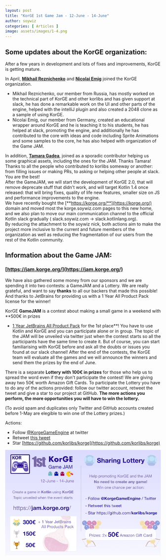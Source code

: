 ```yaml
---
layout: post
title: "KorGE 1st Game Jam - 12-June - 14-June"
author: soywiz
categories: [ Articles ]
image: assets/images/1-4.png
---
```


## Some updates about the KorGE organization:

After a few years in development and lots of fixes and improvements, KorGE is getting mature.

In April, **[Mikhail Reznichenko](https://github.com/RezMike)** and [**Nicolai Emig**](https://github.com/emign) joined
the KorGE organization.

* Mikhail Reznichenko, our member from Russia, has mostly worked on the technical part of KorGE and other korlibs and
  has given support at slack, he has done a remarkable work on the UI and other parts of the engine, helped with the
  intelliJ plugin and also created a 2048 clone as a sample of using KorGE.
* Nicolai Emig, our member from Germany, created an educational wrapper around KorGE and he is teaching it to his
  students, he has helped at slack, promoting the engine, and additionally he has contributed to the core with ideas and
  code including Sprite Animations and some samples to the core, he has also helped with organization of the Game JAM.

In addition, [**Tamara Gadea**](https://github.com/tamygm21), joined as a sporadic contributor helping us some graphical
assets, including the ones for the JAM. Thanks Tamara!  
Thanks to all the people who contributed to korlibs someway or another: from filling issues or making PRs, to asking or
helping other people at slack. You are the best!  
After the GameJAM, we will start the development of KorGE 2.0, that will remove deprecate stuff that didn't work, and
will target Kotlin 1.4 once released: that will bring fixes, quality of life new features, smaller size on JS and
performance improvements to the engine.  
We have recently bought the [**https://korge.org/**](https://korge.org/) domain and moved most the korge.soywiz.com
pages to this new home, and we also plan to move our main communication channel to the official Kotlin slack gradually (
slack.soywiz.com -> slack.kotlinlang.org).  
By reducing the attachment to the soywiz nick, both actions aim to make the project more inclusive to the current and
future members of the organization as well as reducing the fragmentation of our users from the rest of the Kotlin
community.

## Information about the Game JAM:

### [https://jam.korge.org/](https://jam.korge.org/)

We have also gathered some money from our sponsors and we are spending it into two contests: a GameJAM and a Lottery. We
are really grateful, and want to say **thanks** to all our backers that made this possible! And thanks to JetBrains
for providing us with a 1 Year All Product Pack license for the winner!

KorGE **GameJAM** is a contest about making a small game in a weekend with **500€ in prizes
+ [1 Year JetBrains All Product Pack](https://www.jetbrains.com/all/) for the 1st place**! You have to use Kotlin and
KorGE and you can participate alone or in group. The topic of the JAM will be unveiled via twitter just when the contest
starts so all the participants have the same time to create it. But of course, you can start familiarising with KorGE
before and ask all the doubts or issues you found at our slack channel! After the end of the contests, the KorGE team
will evaluate all the games and we will announce the winners and send them the prizes by the end of June.

There is a separate **Lottery with 100€ in prizes** for those who help us to spread the word even if they don't
participate the contest! We are giving away two 50€ worth Amazon Gift Cards. To participate the Lottery you have to do
any of the actions provided: follow our twitter account, retweet the tweet and give a star to our project at
GitHub. **The more actions you perform, the more opportunities you will have to win the lottery.**

(To avoid spam and duplicates only Twitter and GitHub accounts created before 1-May are elegible to win one of the
Lottery prizes.)

Actions:

* Follow [@KorgeGameEngine](https://twitter.com/KorgeGameEngine) at twitter
* Retweet [this tweet](https://twitter.com/KorgeGameEngine/status/1267163268927406081)
* Star [https://github.com/korlibs/korge](https://github.com/korlibs/korge)

![](/assets/images/jam.png)
